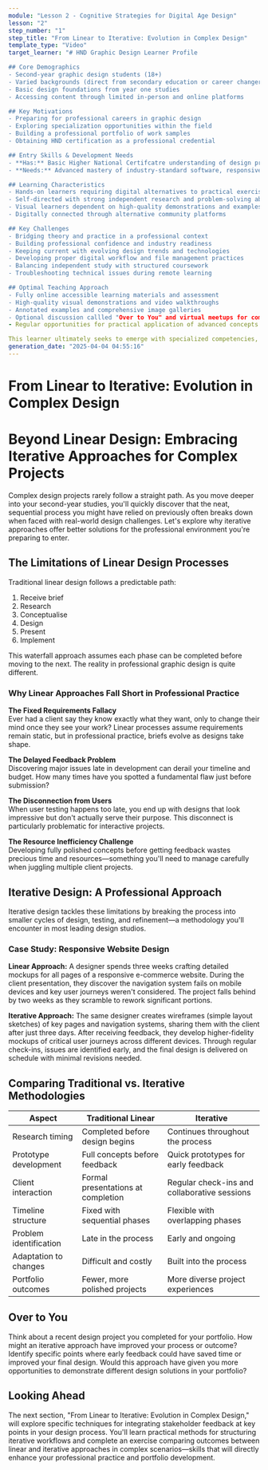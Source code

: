```yaml
---
module: "Lesson 2 - Cognitive Strategies for Digital Age Design"
lesson: "2"
step_number: "1"
step_title: "From Linear to Iterative: Evolution in Complex Design"
template_type: "Video"
target_learner: "# HND Graphic Design Learner Profile

## Core Demographics
- Second-year graphic design students (18+)
- Varied backgrounds (direct from secondary education or career changers)
- Basic design foundations from year one studies
- Accessing content through limited in-person and online platforms

## Key Motivations
- Preparing for professional careers in graphic design
- Exploring specialization opportunities within the field
- Building a professional portfolio of work samples
- Obtaining HND certification as a professional credential

## Entry Skills & Development Needs
- **Has:** Basic Higher National Certifcatre understanding of design principles, software tools, creative processes
- **Needs:** Advanced mastery of industry-standard software, responsive design principles, digital prototyping, technical implementation, project management, client communication, presentation techniques

## Learning Characteristics
- Hands-on learners requiring digital alternatives to practical exercises
- Self-directed with strong independent research and problem-solving abilities
- Visual learners dependent on high-quality demonstrations and examples
- Digitally connected through alternative community platforms

## Key Challenges
- Bridging theory and practice in a professional context
- Building professional confidence and industry readiness
- Keeping current with evolving design trends and technologies
- Developing proper digital workflow and file management practices
- Balancing independent study with structured coursework
- Troubleshooting technical issues during remote learning

## Optimal Teaching Approach
- Fully online accessible learning materials and assessment
- High-quality visual demonstrations and video walkthroughs
- Annotated examples and comprehensive image galleries
- Optional discussion callled "Over to You" and virtual meetups for community building
- Regular opportunities for practical application of advanced concepts

This learner ultimately seeks to emerge with specialized competencies, professional confidence, and an industry-ready portfolio that demonstrates their technical proficiency and creative capabilities."
generation_date: "2025-04-04 04:55:16"
---
```


# From Linear to Iterative: Evolution in Complex Design

# Beyond Linear Design: Embracing Iterative Approaches for Complex Projects

Complex design projects rarely follow a straight path. As you move deeper into your second-year studies, you'll quickly discover that the neat, sequential process you might have relied on previously often breaks down when faced with real-world design challenges. Let's explore why iterative approaches offer better solutions for the professional environment you're preparing to enter.

## The Limitations of Linear Design Processes

Traditional linear design follows a predictable path:

1. Receive brief
2. Research
3. Conceptualise
4. Design
5. Present
6. Implement

This waterfall approach assumes each phase can be completed before moving to the next. The reality in professional graphic design is quite different.

### Why Linear Approaches Fall Short in Professional Practice

**The Fixed Requirements Fallacy**  
Ever had a client say they know exactly what they want, only to change their mind once they see your work? Linear processes assume requirements remain static, but in professional practice, briefs evolve as designs take shape.

**The Delayed Feedback Problem**  
Discovering major issues late in development can derail your timeline and budget. How many times have you spotted a fundamental flaw just before submission?

**The Disconnection from Users**  
When user testing happens too late, you end up with designs that look impressive but don't actually serve their purpose. This disconnect is particularly problematic for interactive projects.

**The Resource Inefficiency Challenge**  
Developing fully polished concepts before getting feedback wastes precious time and resources—something you'll need to manage carefully when juggling multiple client projects.

## Iterative Design: A Professional Approach

Iterative design tackles these limitations by breaking the process into smaller cycles of design, testing, and refinement—a methodology you'll encounter in most leading design studios.

### Case Study: Responsive Website Design

**Linear Approach:** 
A designer spends three weeks crafting detailed mockups for all pages of a responsive e-commerce website. During the client presentation, they discover the navigation system fails on mobile devices and key user journeys weren't considered. The project falls behind by two weeks as they scramble to rework significant portions.

**Iterative Approach:**
The same designer creates wireframes (simple layout sketches) of key pages and navigation systems, sharing them with the client after just three days. After receiving feedback, they develop higher-fidelity mockups of critical user journeys across different devices. Through regular check-ins, issues are identified early, and the final design is delivered on schedule with minimal revisions needed.

## Comparing Traditional vs. Iterative Methodologies

| Aspect | Traditional Linear | Iterative |
|--------|-------------------|-----------|
| Research timing | Completed before design begins | Continues throughout the process |
| Prototype development | Full concepts before feedback | Quick prototypes for early feedback |
| Client interaction | Formal presentations at completion | Regular check-ins and collaborative sessions |
| Timeline structure | Fixed with sequential phases | Flexible with overlapping phases |
| Problem identification | Late in the process | Early and ongoing |
| Adaptation to changes | Difficult and costly | Built into the process |
| Portfolio outcomes | Fewer, more polished projects | More diverse project experiences |

## Over to You

Think about a recent design project you completed for your portfolio. How might an iterative approach have improved your process or outcome? Identify specific points where early feedback could have saved time or improved your final design. Would this approach have given you more opportunities to demonstrate different design solutions in your portfolio?

## Looking Ahead

The next section, "From Linear to Iterative: Evolution in Complex Design," will explore specific techniques for integrating stakeholder feedback at key points in your design process. You'll learn practical methods for structuring iterative workflows and complete an exercise comparing outcomes between linear and iterative approaches in complex scenarios—skills that will directly enhance your professional practice and portfolio development.
